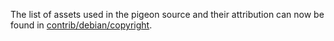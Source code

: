 The list of assets used in the pigeon source and their attribution can now be found in [contrib/debian/copyright](../contrib/debian/copyright).
